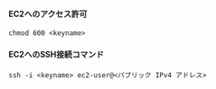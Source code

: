 #### EC2へのアクセス許可
```
chmod 600 <keyname>
```

#### EC2へのSSH接続コマンド
```
ssh -i <keyname> ec2-user@<パブリック IPv4 アドレス>
```
